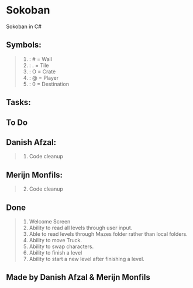 # Sokoban
Sokoban in C#

## Symbols:
> 1. : # = Wall
> 2. : . = Tile
> 3. : O = Crate
> 4. : @ = Player
> 5. : 0 = Destination


## Tasks:

## To Do
## Danish Afzal: 
> 1. Code cleanup

## Merijn Monfils:
> 2. Code cleanup

## Done
> 1. Welcome Screen
> 2. Ability to read all levels through user input. 
> 3. Able to read levels through Mazes folder rather than local folders.
> 4. Ability to move Truck.
> 5. Ability to swap characters.
> 6. Ability to finish a level
> 7. Ability to start a new level after finishing a level.

## Made by Danish Afzal & Merijn Monfils
